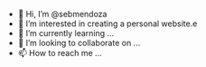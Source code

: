 - 👋 Hi, I’m @sebmendoza
- 👀 I’m interested in creating a personal website.e
- 🌱 I’m currently learning ...
- 💞️ I’m looking to collaborate on ...
- 📫 How to reach me ...

<!---
sebmendoza/sebmendoza is a ✨ special ✨ repository because its `README.md` (this file) appears on your GitHub profile.
You can click the Preview link to take a look at your changes.
--->
